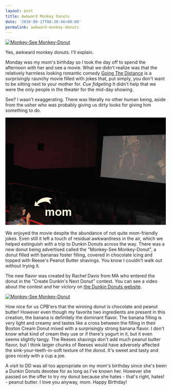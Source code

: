 ```yaml
---
layout: post
title: Awkward Monkey Donuts
date: '2010-09-17T08:30:46+00:00'
permalink: awkward-monkey-donuts
---
```

<a href="http://www.flickr.com/photos/kstar810/4990514895/" title="Monkey-See Monkey-Donut by kstar810, on Flickr"><img src="http://farm5.static.flickr.com/4128/4990514895_7f7d7bb8d4.jpg" width="500" height="375" alt="Monkey-See Monkey-Donut" /></a>

Yes, awkward monkey donuts. I'll explain.

Monday was my mom's birthday so I took the day off to spend the afternoon with her and see a movie. What we didn't realize was that the relatively harmless looking romantic comedy <a href="http://going-the-distance.warnerbros.com/">Going The Distance</a> is a surprisingly raunchy movie filled with jokes that, put simply, you don't want to be sitting next to your mother for. *Cue fidgeting* It didn't help that we were the only people in the theater for the mid-day showing.

See? I wasn't exaggerating. There was literally no other human being, aside from the usher who was probably giving us dirty looks for giving him something to do.

<a href="http://www.flickr.com/photos/kstar810/4991119760/"><img src="images/uploads/2010/09/4991119760_04b7671534.jpg" alt="" title="4991119760_04b7671534" width="500" height="334" class="alignnone size-full wp-image-843" /></a>

We enjoyed the movie despite the abundance of not quite mom-friendly jokes. Even still it left a touch of residual awkwardness in the air, which we helped extinguish with a trip to Dunkin Donuts across the way. There was a new donut being advertised called the "Monkey-See Monkey-Donut", a donut filled with bananas foster filling, covered in chocolate icing and topped with Reese's Peanut Butter shavings. You know I couldn't walk out without trying it.

The new flavor was created by Rachel Davis from MA who entered the donut in the "Create Dunkin's Next Donut" contest. You can see a video about the contest and her victory on <a href="https://www.dunkindonuts.com/donut/">the Dunkin Donuts website</a>.

<a href="http://www.flickr.com/photos/kstar810/4990515045/" title="Monkey-See Monkey-Donut by kstar810, on Flickr"><img src="http://farm5.static.flickr.com/4089/4990515045_77f150998f.jpg" width="500" height="375" alt="Monkey-See Monkey-Donut" /></a>

How nice for us CPB'ers that the winning donut is chocolate and peanut butter! However even though my favorite two ingredients are present in this creation, the banana is definitely the dominant flavor. The banana filling is very light and creamy and tastes like a cross between the filling in their Boston Cream Donut mixed with a surprisingly strong banana flavor. I don't know what kind of cream they use or if there's yogurt in it, but it even seems slightly tangy. The Reeses shavings don't add much peanut butter flavor, but I think larger chunks of Reeses would have adversely affected the sink-your-teeth-in-soft texture of the donut. It's sweet and tasty and goes nicely with a cup a joe.

A visit to DD was all too appropriate on my mom's birthday since she's been a Dunkin Donuts devotee for as long as I've known her. However she passed on the offer to try my donut because she hates - that's right, hates! - peanut butter. I love you anyway, mom. Happy Birthday!
